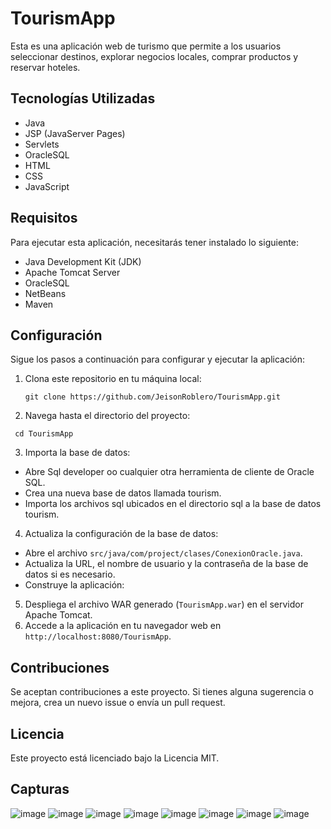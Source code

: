 # TourismApp

Esta es una aplicación web de turismo que permite a los usuarios seleccionar destinos, explorar negocios locales, comprar productos y reservar hoteles.

## Tecnologías Utilizadas

- Java
- JSP (JavaServer Pages)
- Servlets
- OracleSQL
- HTML
- CSS
- JavaScript

## Requisitos

Para ejecutar esta aplicación, necesitarás tener instalado lo siguiente:

- Java Development Kit (JDK)
- Apache Tomcat Server
- OracleSQL
- NetBeans
- Maven

## Configuración

Sigue los pasos a continuación para configurar y ejecutar la aplicación:

1. Clona este repositorio en tu máquina local:

   ```shell
   git clone https://github.com/JeisonRoblero/TourismApp.git
   ```

2. Navega hasta el directorio del proyecto:
  
  ```shell
   cd TourismApp
   ```
3. Importa la base de datos:

- Abre Sql developer oo cualquier otra herramienta de cliente de Oracle SQL.
- Crea una nueva base de datos llamada tourism.
- Importa los archivos sql ubicados en el directorio sql a la base de datos tourism.

4. Actualiza la configuración de la base de datos:

- Abre el archivo `src/java/com/project/clases/ConexionOracle.java`.
- Actualiza la URL, el nombre de usuario y la contraseña de la base de datos si es necesario.
- Construye la aplicación:

5. Despliega el archivo WAR generado (`TourismApp.war`) en el servidor Apache Tomcat.
6. Accede a la aplicación en tu navegador web en `http://localhost:8080/TourismApp`.

## Contribuciones
Se aceptan contribuciones a este proyecto. Si tienes alguna sugerencia o mejora, crea un nuevo issue o envía un pull request.

## Licencia
Este proyecto está licenciado bajo la Licencia MIT.

## Capturas
![image](https://github.com/JeisonRoblero/TourismApp/assets/89631773/cf71a70f-36c3-4961-a7f4-1b8f7962d45b)
![image](https://github.com/JeisonRoblero/TourismApp/assets/89631773/daf74895-338f-4ac4-880f-2efc4ed3f984)
![image](https://github.com/JeisonRoblero/TourismApp/assets/89631773/ff1c9781-6b29-467b-a4ed-4b6c6aaee48a)
![image](https://github.com/JeisonRoblero/TourismApp/assets/89631773/feaca239-2719-40d4-a1aa-593a4aa13d5b)
![image](https://github.com/JeisonRoblero/TourismApp/assets/89631773/50e429ea-74f2-4412-bbaf-a46283b04520)
![image](https://github.com/JeisonRoblero/TourismApp/assets/89631773/564776d3-dba8-430f-b86b-29dd976d1b19)
![image](https://github.com/JeisonRoblero/TourismApp/assets/89631773/0e59eb5d-faea-4ee9-ab76-0db94c7f6d69)
![image](https://github.com/JeisonRoblero/TourismApp/assets/89631773/836fc238-ea34-4c56-9bf7-11dfdbc84a4c)
